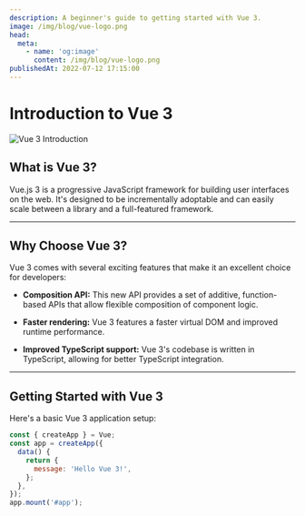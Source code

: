 ```yaml
---
description: A beginner's guide to getting started with Vue 3.
image: /img/blog/vue-logo.png
head:
  meta:
    - name: 'og:image'
      content: /img/blog/vue-logo.png
publishedAt: 2022-07-12 17:15:00
---
```


# Introduction to Vue 3

![Vue 3 Introduction](/img/blog/vue-logo.png)

## What is Vue 3?

Vue.js 3 is a progressive JavaScript framework for building user interfaces on the web. It's designed to be incrementally adoptable and can easily scale between a library and a full-featured framework.

---

## Why Choose Vue 3?

Vue 3 comes with several exciting features that make it an excellent choice for developers:

- **Composition API:** This new API provides a set of additive, function-based APIs that allow flexible composition of component logic.
- **Faster rendering:** Vue 3 features a faster virtual DOM and improved runtime performance.

- **Improved TypeScript support:** Vue 3's codebase is written in TypeScript, allowing for better TypeScript integration.

---

## Getting Started with Vue 3

Here's a basic Vue 3 application setup:

```javascript
const { createApp } = Vue;
const app = createApp({
  data() {
    return {
      message: 'Hello Vue 3!',
    };
  },
});
app.mount('#app');
```
